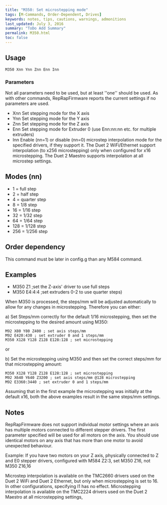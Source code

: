```yaml
---
title: "M350: Set microstepping mode" 
tags: [M-Commands, Order-Dependent, Drives]
keywords: notes, tips, cautions, warnings, admonitions
last_updated: July 3, 2016
summary: "ToDo Add Summary"
permalink: M350.html
toc: false
---
```



## Usage ##
```
M350 Xnn Ynn Znn Enn Inn
```

### Parameters ###

Not all parameters need to be used, but at least ''one'' should be used. As with other commands, RepRapFirmware reports the current settings if no parameters are used.
+ Xnn Set stepping mode for the X axis
+ Ynn Set stepping mode for the Y axis
+ Znn Set stepping mode for the Z axis
+ Enn Set stepping mode for Extruder 0 (use Enn:nn:nn etc. for multiple extruders)
+ Inn Enable (nn=1) or disable (nn=0) microstep interpolation mode for the specified drivers, if they support it. The Duet 2 WiFi/Ethernet support interpolation (to x256 microstepping) only when configured for x16 microstepping. The Duet 2 Maestro supports interpolation at all microstep settings.

## Modes (nn) ##

+ 1 = full step
+ 2 = half step
+ 4 = quarter step
+ 8 = 1/8 step
+ 16 = 1/16 step
+ 32 = 1/32 step
+ 64 = 1/64 step
+ 128 = 1/128 step
+ 256 = 1/256 step


## Order dependency ##

This command must be later in config.g than any M584 command.

## Examples ##

+ M350 Z1 ;set the Z-axis' driver to use full steps
+ M350 E4:4:4 ;set extruders 0-2 to use quarter steps)

When M350 is processed, the steps/mm will be adjusted automatically to allow for any changes in microstepping. Therefore you can either:

a) Set Steps/mm correctly for the default 1/16 microstepping, then set the microstepping to the desired amount using M350:

```
M92 X80 Y80 Z400 ; set axis steps/mm
M92 E420:430 ; set extruder 0 and 1 steps/mm
M350 X128 Y128 Z128 E128:128 ; set microstepping
```

or

b) Set the microstepping using M350 and then set the correct steps/mm for that microstepping amount:

```
M350 X128 Y128 Z128 E128:128 ; set microstepping
M92 X640 Y640 Z3200 ; set axis steps/mm @128 microstepping
M92 E3360:3440 ; set extruder 0 and 1 steps/mm
```

Assuming that in the first example the microstepping was initially at the default x16, both the above examples result in the same steps/mm settings.

## Notes ##

RepRapFirmware does not support individual motor settings where an axis has multiple motors connected to different stepper drivers. The first parameter specified will be used for all motors on the axis. You should use identical motors on any axis that has more than one motor to avoid unexpected behaviour.

Example: If you have two motors on your Z axis, physically connected to Z and E0 stepper drivers, configured with M584 Z2:3, set M350 Z16, not M350 Z16,16

Microstep interpolation is available on the TMC2660 drivers used on the Duet 2 WiFi and Duet 2 Ethernet, but only when microstepping is set to 16. In other configurations, specifying I1 has no effect. Microstepping interpolation is available on the TMC2224 drivers used on the Duet 2 Maestro at all microstepping settings,

